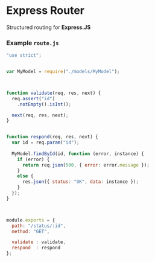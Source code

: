Express Router
==============

Structured routing for **Express.JS**


### Example `route.js`

```javascript
"use strict";


var MyModel = require("./models/MyModel");



function validate(req, res, next) {
  req.assert("id")
    .notEmpty().isInt();

  next(req, res, next);
}


function respond(req, res, next) {
  var id = req.param("id");
  
  MyModel.findById(id, function (error, instance) {
    if (error) {
      return req.json(500, { error: error.message });
    }
    else {
      res.json({ status: "OK", data: instance });
    }
  });
}



module.exports = {
  path: "/status/:id",
  method: "GET",

  validate : validate,
  respond  : respond
};
```
